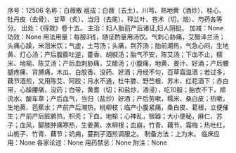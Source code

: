 序号：12506
名称：白薇散
组成：白薇（去土）、川芎、熟地黄（酒炒）、桂心、牡丹皮（去骨）、甘草（炙）、当归（去尾）、释兰叶、苍术（切，焙）、芍药各等分。
出处：《得效》卷十五。
主治：妇人胎前产后诸证,妇人阴挺。
加减：None
功效：None
用法用量：每服3钱，随证酌量用汤饮。气刺心胁痛，艾醋泽兰汤；头痛心躁，米泔米饮；气虚，土芎汤；头痛，荆芥汤；胎前潮热，气急心闷，生地黄、灯心汤；产后腹膨吐逆，藿香、胡椒汤；胎气不安，陈艾汤；下血不止，糯米、地榆、陈艾汤；产后血刺胁痛，艾醋汤；小腹痛，地黄、姜汁、好酒；产后腰腿疼痛、背膊痛，木瓜、白胶香、没药、好酒；月经不匀，百草霜温酒；若过多，藕节酒煎，又用陈艾、阿胶；月水不通，杜牛膝、野苎根、苏木、红花酒下；赤白带，心躁腰痛，没药；白带，黄耆（切；和盐炒，酒浸），吃10服；胎衣不下，顺流水、酸车草；产后血气，当归（盐炒）好酒；产后劳嗽，糯米、桑白皮；热嗽，生地黄、芭蕉水；产前产后潮热，桃柳枝；临产小腹紧痛，桑白皮、葛根，立便催生；产前产后脏腑热，枳壳；下血，地榆；心神乱，银器；大小便秘，麻仁、苏子；血风，脚膝肿痛寒热，生姜黄、水柳根；血崩，竹青、藕节、霜梅；热吐红，山栀子、竹青、藕节；奶痈，蔓荆子酒煎调服之。
制备方法：上为末。
临床应用：None
各家论述：None
用药禁忌：None
附注：None
